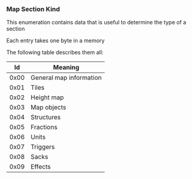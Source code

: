 ### Map Section Kind

This enumeration contains data that is useful to determine the type of a section

Each entry takes one byte in a memory

The following table describes them all:

Id | Meaning
-----------|-------------------------
 0x00 | General map information
 0x01 | Tiles
 0x02 | Height map
 0x03 | Map objects
 0x04 | Structures
 0x05 | Fractions
 0x06 | Units
 0x07 | Triggers
 0x08 | Sacks
 0x09 | Effects
